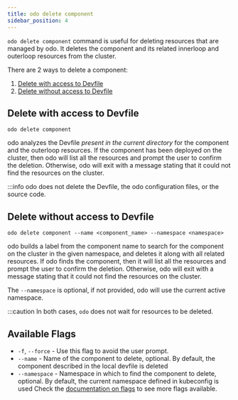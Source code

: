 ```yaml
---
title: odo delete component
sidebar_position: 4
---
```


`odo delete component` command is useful for deleting resources that are managed by odo. It deletes the component and its related innerloop and outerloop resources from the cluster.

There are 2 ways to delete a component:
1. [Delete with access to Devfile](#delete-with-access-to-devfile)
2. [Delete without access to Devfile](#delete-without-access-to-devfile)

## Delete with access to Devfile
```shell
odo delete component
```
odo analyzes the Devfile _present in the current directory_ for the component and the outerloop resources.
If the component has been deployed on the cluster, then odo will list all the resources and prompt the user to confirm the deletion.
Otherwise, odo will exit with a message stating that it could not find the resources on the cluster.

:::info
odo does not delete the Devfile, the odo configuration files, or the source code.

## Delete without access to Devfile
```shell
odo delete component --name <component_name> --namespace <namespace>
```

odo builds a label from the component name to search for the component on the cluster in the given namespace, and deletes it along with all related resources.
If odo finds the component, then it will list all the resources and prompt the user to confirm the deletion.
Otherwise, odo will exit with a message stating that it could not find the resources on the cluster.

The `--namespace` is optional, if not provided, odo will use the current active namespace.


:::caution
In both cases, `odo` does not wait for resources to be deleted.


## Available Flags
* `-f`, `--force` - Use this flag to avoid the user prompt.
* `--name` - Name of the component to delete, optional. By default, the component described in the local devfile is deleted
* `--namespace` - Namespace in which to find the component to delete, optional. By default, the current namespace defined in kubeconfig is used
Check the [documentation on flags](flags.md) to see more flags available.